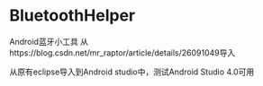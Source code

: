 # BluetoothHelper
Android蓝牙小工具
从https://blog.csdn.net/mr_raptor/article/details/26091049导入

从原有eclipse导入到Android studio中，测试Android Studio 4.0可用
